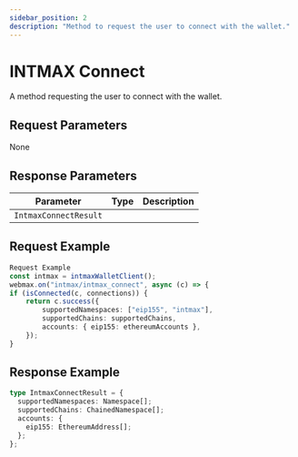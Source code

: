 ```yaml
---
sidebar_position: 2
description: "Method to request the user to connect with the wallet."
---
```


# INTMAX Connect

A method requesting the user to connect with the wallet.

## Request Parameters

None

## Response Parameters

| Parameter             | Type                  | Description |
|-----------------------|-----------------------|-------------|
| `IntmaxConnectResult` |                       |             |

## Request Example

```typescript
Request Example
const intmax = intmaxWalletClient();
webmax.on("intmax/intmax_connect", async (c) => {
if (isConnected(c, connections)) {
	return c.success({
		supportedNamespaces: ["eip155", "intmax"],
		supportedChains: supportedChains,
		accounts: { eip155: ethereumAccounts },
	});
}
```

## Response Example

```typescript
type IntmaxConnectResult = {
  supportedNamespaces: Namespace[];
  supportedChains: ChainedNamespace[];
  accounts: {
    eip155: EthereumAddress[];
  };
};
```
